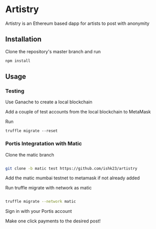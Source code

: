 # Artistry

Artistry is an Ethereum based dapp for artists to post with anonymity
## Installation

Clone the repository's master branch and run

```bash
npm install
```

## Usage

### Testing

Use Ganache to create a local blockchain

Add a couple of test accounts from the local blockchain to MetaMask 

Run 

```
truffle migrate --reset

```

### Portis Integratation with Matic

Clone the matic branch 

```bash

git clone -b matic test https://github.com/ishk23/artistry

```

Add the matic mumbai testnet to metamask if not already added

Run truffle migrate with network as matic

```bash

truffle migrate --network matic

```


Sign in with your Portis account 

Make one click payments to the desired post!

